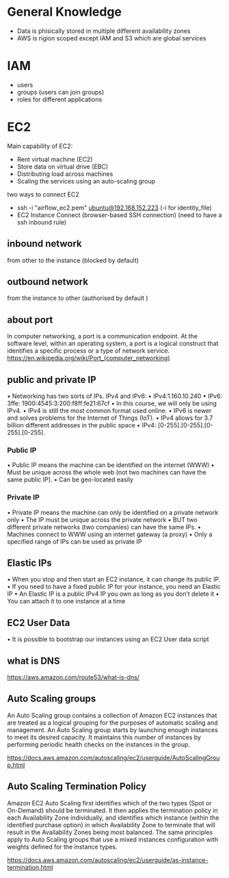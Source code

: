 
# General Knowledge
- Data is phisically stored in multiple different availability zones
- AWS is rigion scoped except IAM and S3 which are global services


# IAM
- users
- groups (users can join groups)
- roles for different applications

# EC2
Main capability of EC2:
- Rent virtual machine (EC2)
- Store data on virtual drive (EBC)
- Distributing load across machines
- Scaling the services using an auto-scaling group

two ways to connect EC2
- ssh -i "airflow_ec2.pem" ubuntu@192.168.152.223 (-i for identity_file)
- EC2 Instance Connect (browser-based SSH connection) (need to have a ssh inbound rule)

## inbound network
from other to the instance (blocked by default)
## outbound network
from the instance to other (authorised by default )

## about port
In computer networking, a port is a communication endpoint. At the software level, within an operating system, a port is a logical construct that identifies a specific process or a type of network service.
https://en.wikipedia.org/wiki/Port_(computer_networking)

## public and private IP
• Networking has two sorts of IPs. IPv4 and IPv6:
• IPv4:1.160.10.240
• IPv6: 3ffe: 1900:4545:3:200:f8ff:fe21:67cf
• In this course, we will only be using IPv4.
• IPv4 is still the most common format used online.
• IPv6 is newer and solves problems for the Internet of Things (IoT).
• IPv4 allows for 3.7 billion different addresses in the public space • IPv4: [0-255].[0-255].[0-255].[0-255].

### Public IP
• Public IP means the machine can be identified on the internet (WWW)
• Must be unique across the whole web (not two machines can have the same public IP). • Can be geo-located easily
### Private IP
• Private IP means the machine can only be identified on a private network only • The IP must be unique across the private network
• BUT two different private networks (two companies) can have the same IPs.
• Machines connect to WWW using an internet gateway (a proxy)
• Only a specified range of IPs can be used as private IP

## Elastic IPs
• When you stop and then start an EC2 instance, it can change its public IP.
• If you need to have a fixed public IP for your instance, you need an Elastic IP
• An Elastic IP is a public IPv4 IP you own as long as you don’t delete it
• You can attach it to one instance at a time

## EC2 User Data
• It is possible to bootstrap our instances using an EC2 User data script

## what is DNS
https://aws.amazon.com/route53/what-is-dns/

## Auto Scaling groups
An Auto Scaling group contains a collection of Amazon EC2 instances that are treated as a logical grouping for the purposes of automatic scaling and management. An Auto Scaling group starts by launching enough instances to meet its desired capacity. It maintains this number of instances by performing periodic health checks on the instances in the group.

https://docs.aws.amazon.com/autoscaling/ec2/userguide/AutoScalingGroup.html

## Auto Scaling Termination Policy
Amazon EC2 Auto Scaling first identifies which of the two types (Spot or On-Demand) should be terminated. It then applies the termination policy in each Availability Zone individually, and identifies which instance (within the identified purchase option) in which Availability Zone to terminate that will result in the Availability Zones being most balanced. The same principles apply to Auto Scaling groups that use a mixed instances configuration with weights defined for the instance types.

https://docs.aws.amazon.com/autoscaling/ec2/userguide/as-instance-termination.html